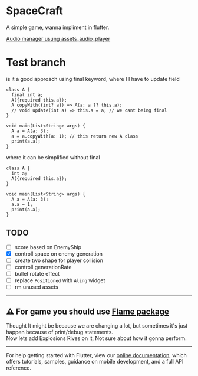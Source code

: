 # SpaceCraft

A simple game, wanna impliment in flutter.

[Audio manager usung assets_audio_player](https://pub.dev/packages/assets_audio_player/example)

# Test branch
is it a good approach using final keyword, where I I have to update field 
```
class A {
  final int a;
  A({required this.a});
  A copyWith({int? a}) => A(a: a ?? this.a);
  // void update(int a) => this.a = a; // we cant being final
}

void main(List<String> args) {
  A a = A(a: 3);
  a = a.copyWith(a: 1); // this return new A class
  print(a.a);
}
```

where it can be simplified without final 
```
class A {
  int a;
  A({required this.a});
}

void main(List<String> args) {
  A a = A(a: 3);
  a.a = 1;
  print(a.a);
}
```
## TODO

- [ ] score based on EnemyShip
- [x] controll space on enemy generation
- [ ] create two shape for player collision
- [ ] controll generationRate
- [ ] bullet rotate effect
- [ ] replace `Positioned` with `Aling` widget
- [ ] rm unused assets

---

## ⚠ For game you should use [Flame package](https://pub.dev/packages/flame)

<!-- ## ⚠ Debuging is Much laggy, avoid debug statements on forEach loop -->

Thought It might be because we are changing a lot, but sometimes it's just happen because of print/debug statements.  
Now lets add Explosions Rives on it, Not sure about how it gonna perform.

---

For help getting started with Flutter, view our
[online documentation](https://flutter.dev/docs), which offers tutorials,
samples, guidance on mobile development, and a full API reference.

